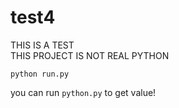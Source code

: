 # test4

THIS IS A TEST </br>
THIS PROJECT IS NOT REAL PYTHON

```
python run.py
```

you can run ``python.py`` to get value!
